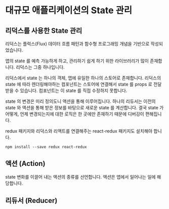 # 대규모 애플리케이션의 State 관리

## 리덕스를 사용한 State 관리
리덕스는 플럭스(Flux) 데이터 흐름 패턴과 함수형 프로그래밍 개념을 기반으로 작성되었습니다. 

앱의 state 를 예측 가능하게 하고, 관리하기 쉽게 하기 위한 라이브러리가 많이 존재합니다. 리덕스는 그중 하나입니다. 

리덕스에서 state 는 하나의 객체, 앱에 유일한 하나의 스토어로 존재합니다. 리덕스의 state 에 따라 렌더링해야하는 컴포넌트는 스토어에 연결해서 state 를 props 로 전달받을 수 있습니다. 컴포넌트는 이 state 를 직접 수정하지 못합니다. 

state 의 변경은 미리 정의도니 액션을 통해 이루어집니다. 하나의 리듀서는 이전의 state 와 액션을 통해 받은 정보를 바탕으로 새로운 state 를 계산합니다. 결국 state 가 어떻게, 언제 변경되는지에 대한 로직은 한 곳에만 존재하기 때문에 디버깅이 편해집니다.

redux 패키지와 리덕스와 리액트를 연결해주는 react-redux 패키지도 설치해야 합니다. 

```
npm install --save redux react-redux
```

## 액션 (Action)
state 변화를 이끌어 내는 액션의 종류를 선언합니다. 
액션은 앱에서 일어나는 일에 해당합니다. 

## 리듀서 (Reducer)

<!--stackedit_data:
eyJoaXN0b3J5IjpbMzg5MTA2NzU1LDk3ODI2MDk4Ml19
-->